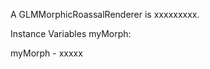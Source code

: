 A GLMMorphicRoassalRenderer is xxxxxxxxx.

Instance Variables
	myMorph:		<Object>

myMorph
	- xxxxx
